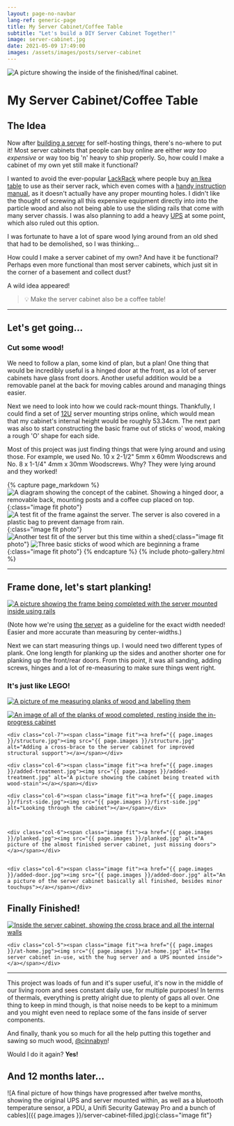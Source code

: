 ```yaml
---
layout: page-no-navbar
lang-ref: generic-page
title: My Server Cabinet/Coffee Table
subtitle: "Let's build a DIY Server Cabinet Together!"
image: server-cabinet.jpg
date: 2021-05-09 17:49:00
images: /assets/images/posts/server-cabinet
---
```

<!-- Content -->
<div class="image main">
	<img src="{{ site.url }}/assets/images/{{ page.url }}/{{ page.image }}" alt="A picture showing the inside of the finished/final cabinet.">
</div>

<!--
## Hug Server Cabinet

-->




# My Server Cabinet/Coffee Table
## The Idea

Now after [building a server](/posts/hug-server) for self-hosting things, there's no-where to put it! Most server cabinets that people can buy online are either _way too expensive_ or way too big 'n' heavy to ship properly. So, how could I make a cabinet of my own yet still make it functional?

I wanted to avoid the ever-popular [LackRack](https://wiki.eth0.nl/index.php/LackRack) where people buy [an Ikea table](https://www.ikea.com/us/en/p/lack-side-table-black-20011408/) to use as their server rack, which even comes with a [handy instruction manual](http://eth-0.nl/lackrack.pdf), as it doesn't actually have any proper mounting holes. I didn't like the thought of screwing all this expensive equipment directly into into the particle wood and also not being able to use the sliding rails that come with many server chassis. I was also planning to add a heavy [UPS](https://en.wikipedia.org/wiki/Uninterruptible_power_supply) at some point, which also ruled out this option.



I was fortunate to have a lot of spare wood lying around from an old shed that had to be demolished, so I was thinking...

How could I make a server cabinet of my own? And have it be functional? Perhaps even more functional than most server cabinets, which just sit in the corner of a basement and collect dust?

A wild idea appeared!

> <div>💡 Make the server cabinet also be a coffee table!</div>


----



## Let's get going...
### Cut some wood!



We need to follow a plan, some kind of plan, but a plan! One thing that would be incredibly useful is a hinged door at the front, as a lot of server cabinets have glass front doors. Another useful addition would be a removable panel at the back for moving cables around and managing things easier.

Next we need to look into how we could rack-mount things. Thankfully, I could find a set of [12U](https://en.wikipedia.org/wiki/Rack_unit) server mounting strips online, which would mean that my cabinet's internal height would be roughly 53.34cm. The next part was also to start constructing the basic frame out of sticks o' wood, making a rough 'O' shape for each side.

Most of this project was just finding things that were lying around and using those. For example, we used No. 10 x 2-1/2" 5mm x 60mm Woodscrews and No. 8 x 1-1/4" 4mm x 30mm Woodscrews. Why? They were lying around and they worked!


{% capture page_markdown %} 
![A diagram showing the concept of the cabinet. Showing a hinged door, a removable back, mounting posts and a coffee cup placed on top.](/assets/images/posts/server-cabinet//ServerCabinetConcept.svg){:class="image fit photo"}
![A test fit of the frame against the server. The server is also covered in a plastic bag to prevent damage from rain.](/assets/images/posts/server-cabinet//test-width.jpg){:class="image fit photo"}
![Another test fit of the server but this time within a shed](/assets/images/posts/server-cabinet//test-fit.jpg){:class="image fit photo"}
![Three basic sticks of wood which are beginning a frame](/assets/images/posts/server-cabinet//basic-frame.jpg){:class="image fit photo"}
{% endcapture %}
{% include photo-gallery.html %}

---


## Frame done, let's start planking!



<span class="image fit"><a href="{{ page.images }}/frame-completed.jpg"><img src="{{ page.images }}/frame-completed.jpg" alt="A picture showing the frame being completed with the server mounted inside using rails"></a></span>

(Note how we're using [the server](/posts/hug-server) as a guideline for the exact width needed! Easier and more accurate than measuring by center-widths.)

Next we can start measuring things up. I would need two different types of plank. One long length for planking up the sides and another shorter one for planking up the front/rear doors. From this point, it was all sanding, adding screws, hinges and a lot of re-measuring to make sure things went right.

### It's just like LEGO!

<span class="image fit"><a href="{{ page.images }}/measure.jpg"><img src="{{ page.images }}/measure.jpg" alt="A picture of me measuring planks of wood and labelling them"></a></span>


<div class="box alt">
<div class="row gtr-uniform">
	<div class="col-5"><span class="image fit"><a href="{{ page.images }}/planks-all-cut.jpg"><img src="{{ page.images }}/planks-all-cut.jpg" alt="An image of all of the planks of wood completed, resting inside the in-progress cabinet"></a></span></div>

	<div class="col-7"><span class="image fit"><a href="{{ page.images }}/structure.jpg"><img src="{{ page.images }}/structure.jpg" alt="Adding a cross-brace to the server cabinet for improved structural support"></a></span></div>

	<div class="col-6"><span class="image fit"><a href="{{ page.images }}/added-treatment.jpg"><img src="{{ page.images }}/added-treatment.jpg" alt="A picture showing the cabinet being treated with wood-stain"></a></span></div>

	<div class="col-6"><span class="image fit"><a href="{{ page.images }}/first-side.jpg"><img src="{{ page.images }}/first-side.jpg" alt="Looking through the cabinet"></a></span></div>



	<div class="col-6"><span class="image fit"><a href="{{ page.images }}/planked.jpg"><img src="{{ page.images }}/planked.jpg" alt="A picture of the almost finished server cabinet, just missing doors"></a></span></div>


	<div class="col-6"><span class="image fit"><a href="{{ page.images }}/added-door.jpg"><img src="{{ page.images }}/added-door.jpg" alt="An a picture of the server cabinet basically all finished, besides minor touchups"></a></span></div>
</div>
</div>

## Finally Finished!
<div class="box alt">
<div class="row gtr-uniform">
	<div class="col-7"><span class="image fit"><a href="{{ page.images }}/server-cabinet.jpg"><img src="{{ page.images }}/server-cabinet.jpg" alt="Inside the server cabinet, showing the cross brace and all the internal walls"></a></span></div>

	<div class="col-5"><span class="image fit"><a href="{{ page.images }}/at-home.jpg"><img src="{{ page.images }}/at-home.jpg" alt="The server cabinet in-use, with the hug server and a UPS mounted inside"></a></span></div>
</div>
</div>

----



This project was loads of fun and it's super useful, it's now in the middle of our living room and sees constant daily use, for multiple purposes! In terms of thermals, everything is pretty alright due to plenty of gaps all over. One thing to keep in mind though, is that noise needs to be kept to a minimum and you might even need to replace some of the fans inside of server components.

And finally, thank you so much for all the help putting this together and sawing so much wood, [@cinnabyn](https://twitter.com/cinnabyn)!


Would I do it again? **Yes!**



## And 12 months later...	
![A final picture of how things have progressed after twelve months, showing the original UPS and server mounted within, as well as a bluetooth temperature sensor, a PDU, a Unifi Security Gateway Pro and a bunch of cables]({{ page.images }}/server-cabinet-filled.jpg){:class="image fit"}

